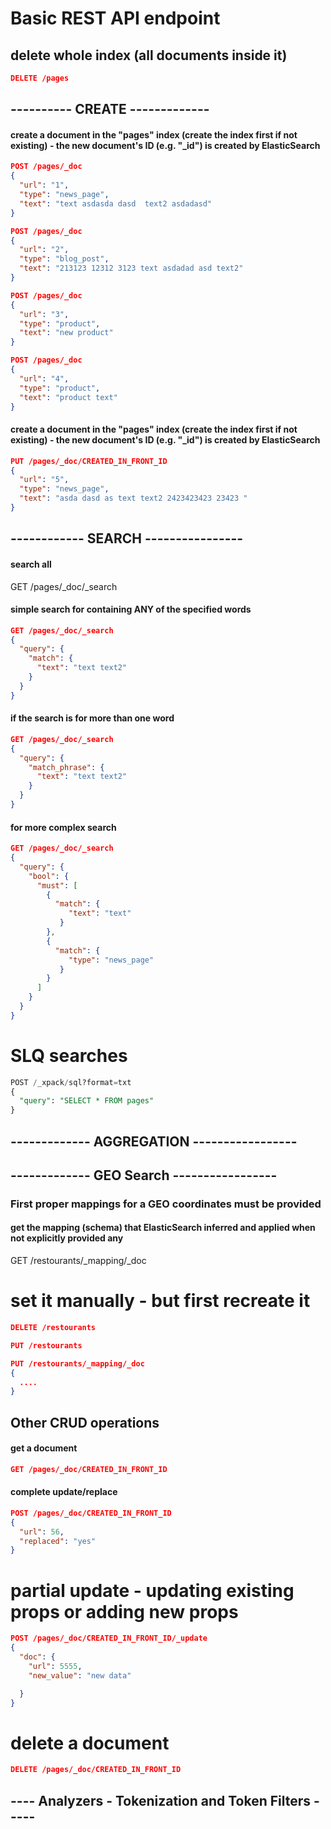 # Basic REST API endpoint

## delete whole index (all documents inside it)
```json
DELETE /pages
```

## ---------- CREATE -------------

#### create a document in the "pages" index (create the index first if not existing) - the new document's ID (e.g. "_id") is created by ElasticSearch
```json
POST /pages/_doc
{
  "url": "1",
  "type": "news_page",
  "text": "text asdasda dasd  text2 asdadasd"
}
```

```json
POST /pages/_doc
{
  "url": "2",
  "type": "blog_post",
  "text": "213123 12312 3123 text asdadad asd text2"
}
```

```json
POST /pages/_doc
{
  "url": "3",
  "type": "product",
  "text": "new product"
}
```

```json
POST /pages/_doc
{
  "url": "4",
  "type": "product",
  "text": "product text"
}
```

#### create a document in the "pages" index (create the index first if not existing) - the new document's ID (e.g. "_id") is created by ElasticSearch
```json
PUT /pages/_doc/CREATED_IN_FRONT_ID
{
  "url": "5",
  "type": "news_page",
  "text": "asda dasd as text text2 2423423423 23423 "
}
```

## ------------ SEARCH ----------------

#### search all
GET /pages/_doc/_search


#### simple search for containing ANY of the specified words
```json
GET /pages/_doc/_search
{
  "query": {
    "match": {
      "text": "text text2"
    }
  }
}
```

#### if the search is for more than one word
```json
GET /pages/_doc/_search
{
  "query": {
    "match_phrase": {
      "text": "text text2"
    }
  }
}
```

#### for more complex search
```json
GET /pages/_doc/_search
{
  "query": {
    "bool": {
      "must": [
        {
          "match": {
             "text": "text"
           }
        },
        {
          "match": {
             "type": "news_page"
           }
        }
      ]
    }
  }
}
```


# SLQ searches
```sql
POST /_xpack/sql?format=txt
{
  "query": "SELECT * FROM pages"
}
```


## ------------- AGGREGATION  -----------------


## ------------- GEO Search  -----------------

### First  proper mappings for a GEO coordinates must be provided

#### get the mapping (schema) that ElasticSearch inferred and applied when not explicitly provided any
GET /restourants/_mapping/_doc

# set it manually - but first recreate it
```json
DELETE /restourants
```
```json
PUT /restourants
```
```json
PUT /restourants/_mapping/_doc
{
  ....
}
```

## Other CRUD operations

#### get a document
```json
GET /pages/_doc/CREATED_IN_FRONT_ID
```

#### complete update/replace
```json
POST /pages/_doc/CREATED_IN_FRONT_ID
{
  "url": 56,
  "replaced": "yes"
}
```

# partial update - updating existing props or adding new props
```json
POST /pages/_doc/CREATED_IN_FRONT_ID/_update
{
  "doc": {
    "url": 5555,
    "new_value": "new data"

  }
}
```

# delete a document
```json
DELETE /pages/_doc/CREATED_IN_FRONT_ID
```

## ---- Analyzers - Tokenization and Token Filters -----
